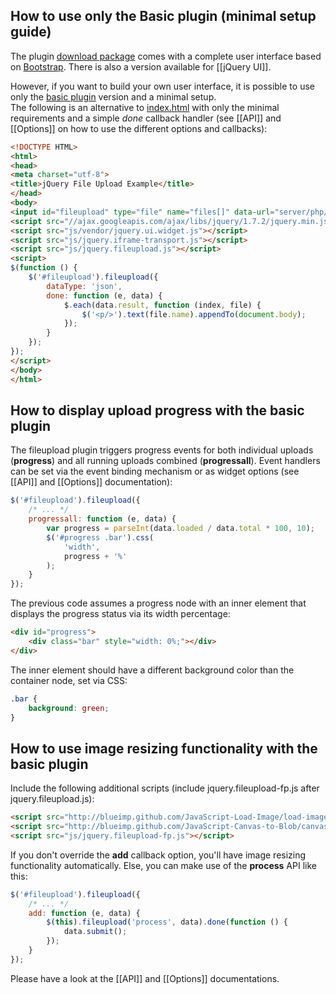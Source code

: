## How to use only the Basic plugin (minimal setup guide)

The plugin [download package](https://github.com/blueimp/jQuery-File-Upload/archives/master) comes with a complete user interface based on [Bootstrap](http://twitter.github.com/bootstrap/). There is also a version available for [[jQuery UI]].

However, if you want to build your own user interface, it is possible to use only the [basic plugin](https://github.com/blueimp/jQuery-File-Upload/blob/master/js/jquery.fileupload.js) version and a minimal setup.  
The following is an alternative to [index.html](https://github.com/blueimp/jQuery-File-Upload/blob/master/index.html) with only the minimal requirements and a simple *done* callback handler (see [[API]] and [[Options]] on how to use the different options and callbacks):

```html
<!DOCTYPE HTML>
<html>
<head>
<meta charset="utf-8">
<title>jQuery File Upload Example</title>
</head>
<body>
<input id="fileupload" type="file" name="files[]" data-url="server/php/" multiple>
<script src="//ajax.googleapis.com/ajax/libs/jquery/1.7.2/jquery.min.js"></script>
<script src="js/vendor/jquery.ui.widget.js"></script>
<script src="js/jquery.iframe-transport.js"></script>
<script src="js/jquery.fileupload.js"></script>
<script>
$(function () {
    $('#fileupload').fileupload({
        dataType: 'json',
        done: function (e, data) {
            $.each(data.result, function (index, file) {
                $('<p/>').text(file.name).appendTo(document.body);
            });
        }
    });
});
</script>
</body> 
</html>
```

## How to display upload progress with the basic plugin

The fileupload plugin triggers progress events for both individual uploads (**progress**) and all running uploads combined (**progressall**). Event handlers can be set via the event binding mechanism or as widget options (see [[API]] and [[Options]] documentation):

```js
$('#fileupload').fileupload({
    /* ... */
    progressall: function (e, data) {
        var progress = parseInt(data.loaded / data.total * 100, 10);
        $('#progress .bar').css(
            'width',
            progress + '%'
        );
    }
});
```

The previous code assumes a progress node with an inner element that displays the progress status via its width percentage:

```html
<div id="progress">
    <div class="bar" style="width: 0%;"></div>
</div>
```

The inner element should have a different background color than the container node, set via CSS:

```css
.bar {
    background: green;
}
```

## How to use image resizing functionality with the basic plugin

Include the following additional scripts (include jquery.fileupload-fp.js after jquery.fileupload.js):

```html
<script src="http://blueimp.github.com/JavaScript-Load-Image/load-image.min.js"></script>
<script src="http://blueimp.github.com/JavaScript-Canvas-to-Blob/canvas-to-blob.min.js"></script>
<script src="js/jquery.fileupload-fp.js"></script>
```

If you don't override the **add** callback option, you'll have image resizing functionality automatically. Else, you can make use of the **process** API like this:

```js
$('#fileupload').fileupload({
    /* ... */
    add: function (e, data) {
        $(this).fileupload('process', data).done(function () {
            data.submit();
        });
    }
});
```

Please have a look at the [[API]] and [[Options]] documentations.